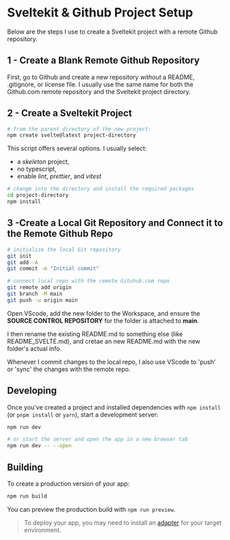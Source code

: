 # Sveltekit & Github Project Setup

Below are the steps I use to create a Sveltekit project with a remote Github repository.

## 1 - Create a Blank Remote Github Repository

First, go to Github and create a new repository *without* a README, .gitignore, or license file.  I usually use the same name for both the Github.com remote repository and the Sveltekit project directory.

## 2 - Create a Sveltekit Project

```bash
# from the parent directory of the new project:
npm create svelte@latest project-directory
```

This script offers several options. I usually select:
- a *skeleton* project,
- no typescript,
- enable *lint*, *prettier*, and *vitest*

```bash
# change into the directory and install the required packages
cd project-directory
npm install
```

## 3 -Create a Local Git Repository and Connect it to the Remote Github Repo

```bash
# initialize the local Git repository
git init
git add -A
git commit -m "Initial commit"

# connect local repo with the remote Gituhub.com repo
git remote add origin
git branch -M main
git push -u origin main
```

Open VScode, add the new folder to the Workspace, and ensure the **SOURCE CONTROL REPOSITORY** for the folder is attached to **main**.

I then rename the existing README.md to something else (like README_SVELTE.md), and cretae an new README.md with the new folder's actual info.

Whenever I commit changes to the local repo, I also use VScode to 'push' or 'sync' the changes with the remote repo.

## Developing

Once you've created a project and installed dependencies with `npm install` (or `pnpm install` or `yarn`), start a development server:

```bash
npm run dev

# or start the server and open the app in a new browser tab
npm run dev -- --open
```

## Building

To create a production version of your app:

```bash
npm run build
```

You can preview the production build with `npm run preview`.

> To deploy your app, you may need to install an [adapter](https://kit.svelte.dev/docs/adapters) for your target environment.
